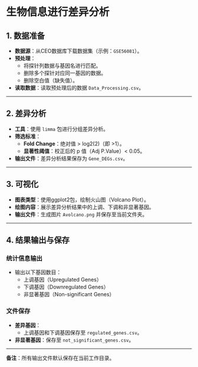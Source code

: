 # 生物信息进行差异分析

## 1. 数据准备
- **数据源**：从CEO数据库下载数据集（示例：`GSE56081`）。
- **预处理**：
  - 将探针列数据与基因名进行匹配。
  - 删除多个探针对应同一基因的数据。
  - 删除空白值（缺失值）。
- **读取数据**：读取预处理后的数据 `Data_Processing.csv`。

---

## 2. 差异分析
- **工具**：使用 `limma` 包进行分组差异分析。
- **筛选标准**：
  - **Fold Change**：绝对值 > log2(2)（即 >1）。
  - **显著性阈值**：校正后的 p 值（Adj P.Value）< 0.05。
- **输出文件**：差异分析结果保存为 `Gene_DEGs.csv`。

---

## 3. 可视化
- **图表类型**：使用ggplot2包，绘制火山图（Volcano Plot）。
- **绘图内容**：展示差异分析结果中的上调、下调和非显著基因。
- **输出文件**：生成图片 `Avolcano.png` 并保存至当前文件夹。

---

## 4. 结果输出与保存
### 统计信息输出
- 输出以下基因数目：
  - 上调基因（Upregulated Genes）
  - 下调基因（Downregulated Genes）
  - 非显著基因（Non-significant Genes）

### 文件保存
- **差异基因**：
  - 上调基因和下调基因保存至 `regulated_genes.csv`。
- **非显著基因**：保存至 `not_significant_genes.csv`。

---

**备注**：所有输出文件默认保存在当前工作目录。